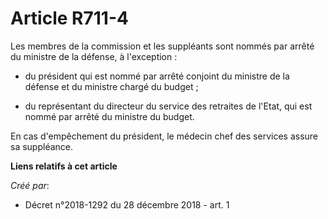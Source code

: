 # Article R711-4

Les membres de la commission et les suppléants sont nommés par arrêté du ministre de la défense, à l'exception :

- du président qui est nommé par arrêté conjoint du ministre de la défense et du ministre chargé du budget ;

- du représentant du directeur du service des retraites de l'Etat, qui est nommé par arrêté du ministre du budget.

En cas d'empêchement du président, le médecin chef des services assure sa suppléance.

**Liens relatifs à cet article**

_Créé par_:

  - Décret n°2018-1292 du 28 décembre 2018 - art. 1
